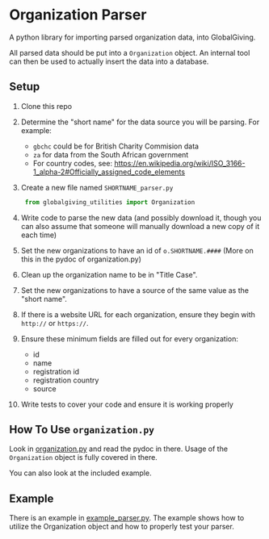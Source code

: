 # Organization Parser

A python library for importing parsed organization data, into GlobalGiving.

All parsed data should be put into a `Organization` object.  An internal tool can then be used to actually insert the data into a database.

## Setup

1. Clone this repo
1. Determine the "short name" for the data source you will be parsing.  For example:
    * `gbchc` could be for British Charity Commision data
    * `za` for data from the South African government
    * For country codes, see: https://en.wikipedia.org/wiki/ISO_3166-1_alpha-2#Officially_assigned_code_elements
1. Create a new file named `SHORTNAME_parser.py`

   ```python
    from globalgiving_utilities import Organization
    ```
1. Write code to parse the new data (and possibly download it, though you can also assume that someone will manually download a new copy of it each time)
1. Set the new organizations to have an id of `o.SHORTNAME.####` (More on this in the pydoc of organization.py)
1. Clean up the organization name to be in "Title Case".
1. Set the new organizations to have a source of the same value as the "short name".
1. If there is a website URL for each organization, ensure they begin with `http://` or `https://`.
1. Ensure these minimum fields are filled out for every organization:
    * id
    * name
    * registration id
    * registration country
    * source
1. Write tests to cover your code and ensure it is working properly

## How To Use `organization.py`

Look in [organization.py](globalgiving_utilities/organization.py) and read the pydoc in there.  Usage of the `Organization` object is fully covered in there.

You can also look at the included example.

## Example

There is an example in [example_parser.py](example_parser.py).  The example shows how to utilize the Organization object and how to properly test your parser.